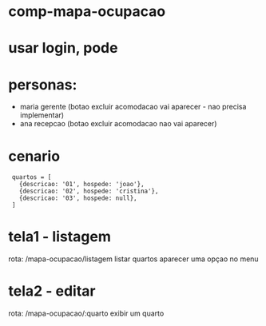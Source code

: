 # comp-mapa-ocupacao

# usar login, pode

# personas: 
- maria gerente (botao excluir acomodacao vai aparecer - nao precisa implementar)
- ana recepcao (botao excluir acomodacao nao vai aparecer)

# cenario
```
 quartos = [
   {descricao: '01', hospede: 'joao'},
   {descricao: '02', hospede: 'cristina'},
   {descricao: '03', hospede: null},
 ]
```
# tela1 - listagem
  rota: /mapa-ocupacao/listagem
  listar quartos
  aparecer uma opçao no menu
  
# tela2 - editar 
  rota: /mapa-ocupacao/:quarto
  exibir um quarto
  
